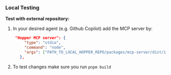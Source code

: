 ### Local Testing

**Test with external repository:**

1. In your desired agent (e.g. Github Copilot) add the MCP server by:

   ```json
    "Hopper MCP server": {
        "type": "stdio",
        "command": "node",
        "args": ["PATH_TO_LOCAL_HOPPER_REPO/packages/mcp-server/dist/index.js"]
      },
   ```

2. To test changes make sure you run `pnpm build`
